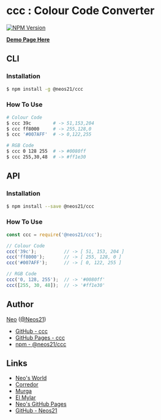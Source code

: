 # ccc : Colour Code Converter

[![NPM Version](https://img.shields.io/npm/v/@neos21/ccc.svg)](https://www.npmjs.com/package/@neos21/ccc)

__[Demo Page Here](https://neos21.github.io/ccc/)__


## CLI

### Installation

```sh
$ npm install -g @neos21/ccc
```

### How To Use

```sh
# Colour Code
$ ccc 39c        # -> 51,153,204
$ ccc ff8000     # -> 255,128,0
$ ccc '#007AFF'  # -> 0,122,255

# RGB Code
$ ccc 0 128 255  # -> #0080ff
$ ccc 255,30,48  # -> #ff1e30
```


## API

### Installation

```sh
$ npm install --save @neos21/ccc
```

### How To Use

```javascript
const ccc = require('@neos21/ccc');

// Colour Code
ccc('39c');          // -> [ 51, 153, 204 ]
ccc('ff8000');       // -> [ 255, 128, 0 ]
ccc('#007AFF');      // -> [ 0, 122, 255 ]

// RGB Code
ccc('0, 128, 255');  // -> '#0080ff'
ccc([255, 30, 48]);  // -> '#ff1e30'
```


## Author

[Neo](http://neo.s21.xrea.com/) ([@Neos21](https://twitter.com/Neos21))

- [GitHub - ccc](https://github.com/Neos21/ccc)
- [GitHub Pages - ccc](https://neos21.github.io/ccc/)
- [npm - @neos21/ccc](https://www.npmjs.com/package/@neos21/ccc)


## Links

- [Neo's World](http://neo.s21.xrea.com/)
- [Corredor](http://neos21.hatenablog.com/)
- [Murga](http://neos21.hatenablog.jp/)
- [El Mylar](http://neos21.hateblo.jp/)
- [Neo's GitHub Pages](https://neos21.github.io/)
- [GitHub - Neos21](https://github.com/Neos21/)

